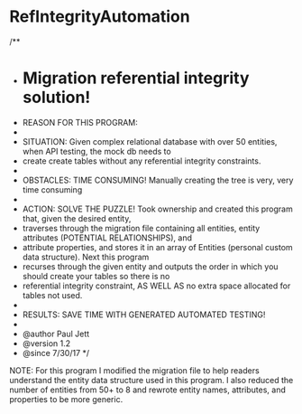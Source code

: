 # RefIntegrityAutomation
/**
 * <h1>Migration referential integrity solution!</h1>
 * REASON FOR THIS PROGRAM:
 *
 * SITUATION: Given complex relational database with over 50 entities, when API testing, the mock db needs to
 * create create tables without any referential integrity constraints.
 *
 * OBSTACLES: TIME CONSUMING! Manually creating the tree is very, very time consuming
 *
 * ACTION: SOLVE THE PUZZLE! Took ownership and created this program that, given the desired entity,
 * traverses through the migration file containing all entities, entity attributes (POTENTIAL RELATIONSHIPS), and
 * attribute properties, and stores it in an array of Entities (personal custom data structure). Next this program
 * recurses through the given entity and outputs the order in which you should create your tables so there is no
 * referential integrity constraint, AS WELL AS no extra space allocated for tables not used.
 *
 * RESULTS: SAVE TIME WITH GENERATED AUTOMATED TESTING!
 *
 * @author  Paul Jett
 * @version 1.2
 * @since   7/30/17
 */
 
 NOTE: For this program I modified the migration file to help readers understand the entity data structure used in 
 this program. I also reduced the number of entities from 50+ to 8 and rewrote entity names, attributes, and properties
 to be more generic.
